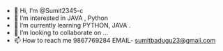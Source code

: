 - 👋 Hi, I’m @Sumit2345-c
- 👀 I’m interested in JAVA , Python
- 🌱 I’m currently learning PYTHON, JAVA .
- 💞️ I’m looking to collaborate on ...
- 📫 How to reach me 9867769284  EMAIL- sumitbadugu23@gmail.com

<!---
Sumit2345-c/Sumit2345-c is a ✨ special ✨ repository because its `README.md` (this file) appears on your GitHub profile.
You can click the Preview link to take a look at your changes.
--->
